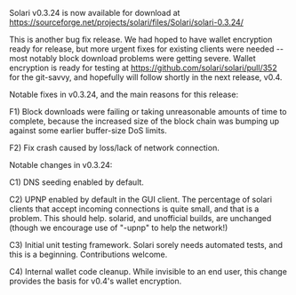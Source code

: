 Solari v0.3.24 is now available for download at
https://sourceforge.net/projects/solari/files/Solari/solari-0.3.24/

This is another bug fix release.  We had hoped to have wallet encryption ready for release, but more urgent fixes for existing clients were needed -- most notably block download problems were getting severe.  Wallet encryption is ready for testing at https://github.com/solari/solari/pull/352 for the git-savvy, and hopefully will follow shortly in the next release, v0.4.

Notable fixes in v0.3.24, and the main reasons for this release:

F1) Block downloads were failing or taking unreasonable amounts of time to complete, because the increased size of the block chain was bumping up against some earlier buffer-size DoS limits.

F2) Fix crash caused by loss/lack of network connection.

Notable changes in v0.3.24:

C1) DNS seeding enabled by default.

C2) UPNP enabled by default in the GUI client.  The percentage of solari clients that accept incoming connections is quite small, and that is a problem.  This should help.  solarid, and unofficial builds, are unchanged (though we encourage use of "-upnp" to help the network!)

C3) Initial unit testing framework.  Solari sorely needs automated tests, and this is a beginning.  Contributions welcome.

C4) Internal wallet code cleanup.  While invisible to an end user, this change provides the basis for v0.4's wallet encryption.
